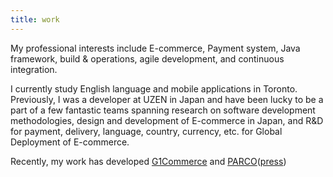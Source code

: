 ```yaml
---
title: work
---
```


My professional interests include E-commerce, Payment system, Java framework, build & operations, agile development, and continuous integration.

I currently study English language and mobile applications in Toronto. Previously, I was a developer at UZEN in Japan and have been lucky to be a part of a few fantastic teams spanning research on software development methodologies, design and development of E-commerce in Japan, and R&D for payment, delivery, language, country, currency, etc. for Global Deployment of E-commerce.

Recently, my work has developed [G1Commerce](http://g1commerce.jp/) and [PARCO](http://www.anrealage.com/)([press](https://prtimes.jp/main/html/rd/p/000000018.000011185.html))